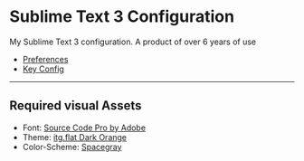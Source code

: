 # Sublime Text 3 Configuration

My Sublime Text 3 configuration. A product of over 6 years of use

* [Preferences](https://github.com/Werninator/sublime-config/blob/master/config.json)
* [Key Config](https://github.com/Werninator/sublime-config/blob/master/keyconfig.json)

---

## Required visual Assets

* Font: [Source Code Pro by Adobe](https://github.com/adobe-fonts/source-code-pro)
* Theme: [itg.flat Dark Orange](https://packagecontrol.io/packages/Theme%20-%20itg.flat)
* Color-Scheme: [Spacegray](http://kkga.github.io/spacegray/)
